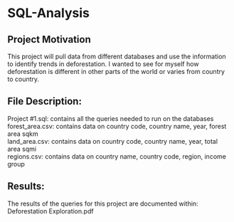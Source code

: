# SQL-Analysis

## Project Motivation

This project will pull data from different databases and use the information to identify trends in deforestation. I wanted to see for myself how deforestation is different in other parts of the world or varies from country to country. <br>

## File Description:

Project #1.sql: contains all the queries needed to run on the databases <br>
forest_area.csv:  contains data on country code, country name,	year,	forest area sqkm <br>
land_area.csv: contains data on country code, country name,	year,	total area sqmi <br>
regions.csv: contains data on country name,	country code,	region,	income group <br>

## Results:
The results of the queries for this project are documented within: Deforestation Exploration.pdf <br>




